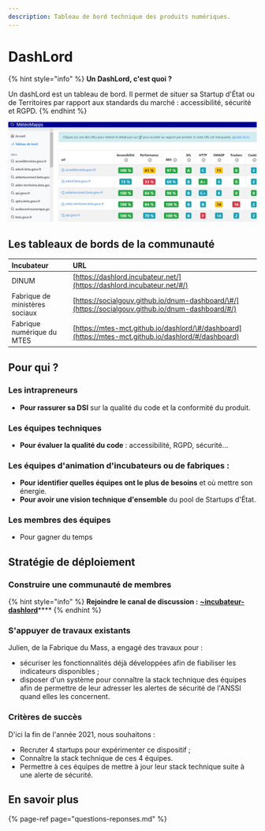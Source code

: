 ```yaml
---
description: Tableau de bord technique des produits numériques.
---
```


# DashLord

{% hint style="info" %}
**Un DashLord, c'est quoi ?**

Un dashLord est un tableau de bord. Il permet de situer sa Startup d'État ou de Territoires par rapport aux standards du marché : accessibilité, sécurité et RGPD.
{% endhint %}

![Capture d&apos;&#xE9;cran de DashLord](../../../.gitbook/assets/meteoapps.jpg)

## Les tableaux de bords de la communauté

| Incubateur | URL |
| :--- | :--- |
| DINUM | [https://dashlord.incubateur.net/](https://dashlord.incubateur.net/#/) |
| Fabrique de ministères sociaux | [https://socialgouv.github.io/dnum-dashboard/\#/](https://socialgouv.github.io/dnum-dashboard/#/) |
| Fabrique numérique du MTES | [https://mtes-mct.github.io/dashlord/\#/dashboard](https://mtes-mct.github.io/dashlord/#/dashboard) |

## Pour qui ?

### Les intrapreneurs

* **Pour rassurer sa DSI** sur la qualité du code et la conformité du produit.

### Les équipes techniques

* **Pour évaluer la qualité du code** : accessibilité, RGPD, sécurité...

### Les équipes d'animation d'incubateurs ou de fabriques :

* **Pour identifier quelles équipes ont le plus de besoins** et où mettre son énergie.
* **Pour avoir une vision technique d'ensemble** du pool de Startups d'État.

### Les membres des équipes

* Pour gagner du temps

## Stratégie de déploiement

### Construire une communauté de membres

{% hint style="info" %}
**Rejoindre le canal de discussion :** [**\~incubateur-dashlord**](https://mattermost.incubateur.net/betagouv/channels/incubateur-dashlord)\*\*\*\*
{% endhint %}

### S'appuyer de travaux existants

Julien, de la Fabrique du Mass, a engagé des travaux pour :

* sécuriser les fonctionnalités déjà développées afin de fiabiliser les indicateurs disponibles ;
* disposer d'un système pour connaître la stack technique des équipes afin de permettre de leur adresser les alertes de sécurité de l'ANSSI quand elles les concernent.

### Critères de succès

D'ici la fin de l'année 2021, nous souhaitons :

* Recruter 4 startups pour expérimenter ce dispositif ;
* Connaître la stack technique de ces 4 équipes.
* Permettre à ces équipes de mettre à jour leur stack technique suite à une alerte de sécurité.

## En savoir plus

{% page-ref page="questions-reponses.md" %}
